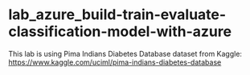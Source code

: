 # lab_azure_build-train-evaluate-classification-model-with-azure

This lab is using Pima Indians Diabetes Database dataset from Kaggle: https://www.kaggle.com/uciml/pima-indians-diabetes-database
